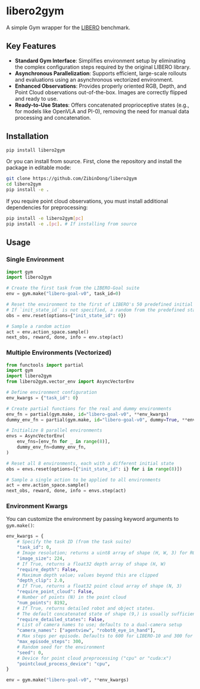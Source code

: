 # libero2gym

A simple Gym wrapper for the [LIBERO](https://github.com/Lifelong-Robot-Learning/LIBERO) benchmark.

## Key Features

  - **Standard Gym Interface**: Simplifies environment setup by eliminating the complex configuration steps required by the original LIBERO library.
  - **Asynchronous Parallelization**: Supports efficient, large-scale rollouts and evaluations using an asynchronous vectorized environment.
  - **Enhanced Observations**: Provides properly oriented RGB, Depth, and Point Cloud observations out-of-the-box. Images are correctly flipped and ready to use.
  - **Ready-to-Use States**: Offers concatenated proprioceptive states (e.g., for models like OpenVLA and PI-0), removing the need for manual data processing and concatenation.

## Installation

```bash
pip install libero2gym
```

Or you can install from source. First, clone the repository and install the package in editable mode:

```bash
git clone https://github.com/ZibinDong/libero2gym
cd libero2gym
pip install -e .
```

If you require point cloud observations, you must install additional dependencies for preprocessing:

```bash
pip install -e libero2gym[pc]
pip install -e .[pc]. # If installing from source
```

## Usage

### Single Environment

```python
import gym
import libero2gym

# Create the first task from the LIBERO-Goal suite
env = gym.make("libero-goal-v0", task_id=0) 

# Reset the environment to the first of LIBERO's 50 predefined initial states.
# If `init_state_id` is not specified, a random from the predefined states will be chosen.
obs = env.reset(options={"init_state_id": 0})  

# Sample a random action
act = env.action_space.sample()  
next_obs, reward, done, info = env.step(act)
```

### Multiple Environments (Vectorized)

```python
from functools import partial
import gym
import libero2gym
from libero2gym.vector_env import AsyncVectorEnv

# Define environment configuration
env_kwargs = {"task_id": 0}

# Create partial functions for the real and dummy environments
env_fn = partial(gym.make, id="libero-goal-v0", **env_kwargs)
dummy_env_fn = partial(gym.make, id="libero-goal-v0", dummy=True, **env_kwargs)

# Initialize 8 parallel environments
envs = AsyncVectorEnv(
    env_fns=[env_fn for _ in range(8)],
    dummy_env_fn=dummy_env_fn,
)

# Reset all 8 environments, each with a different initial state
obs = envs.reset(options=[{"init_state_id": i} for i in range(8)])

# Sample a single action to be applied to all environments
act = env.action_space.sample() 
next_obs, reward, done, info = envs.step(act)
```

### Environment Kwargs

You can customize the environment by passing keyword arguments to `gym.make()`:

```python
env_kwargs = {
    # Specify the task ID (from the task suite)
    "task_id": 0,    
    # Image resolution; returns a uint8 array of shape (H, W, 3) for RGB
    "image_size": 224,
    # If True, returns a float32 depth array of shape (H, W)
    "require_depth": False,
    # Maximum depth value; values beyond this are clipped
    "depth_clip": 2.0,
    # If True, returns a float32 point cloud array of shape (N, 3)
    "require_point_cloud": False,
    # Number of points (N) in the point cloud
    "num_points": 8192,
    # If True, returns detailed robot and object states. 
    # The default concatenated state of shape (9,) is usually sufficient.
    "require_detailed_states": False,
    # List of camera names to use; defaults to a dual-camera setup
    "camera_names": ["agentview", "robot0_eye_in_hand"],
    # Max steps per episode. Defaults to 600 for LIBERO-10 and 300 for others.
    "max_episode_steps": 300,
    # Random seed for the environment
    "seed": 0,
    # Device for point cloud preprocessing ("cpu" or "cuda:x")
    "pointcloud_process_device": "cpu",
}

env = gym.make("libero-goal-v0", **env_kwargs)
```
